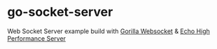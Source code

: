 # go-socket-server
Web Socket Server example build with [Gorilla Websocket](https://github.com/gorilla/websocket) & [Echo High Performance Server](https://github.com/labstack/echo)
